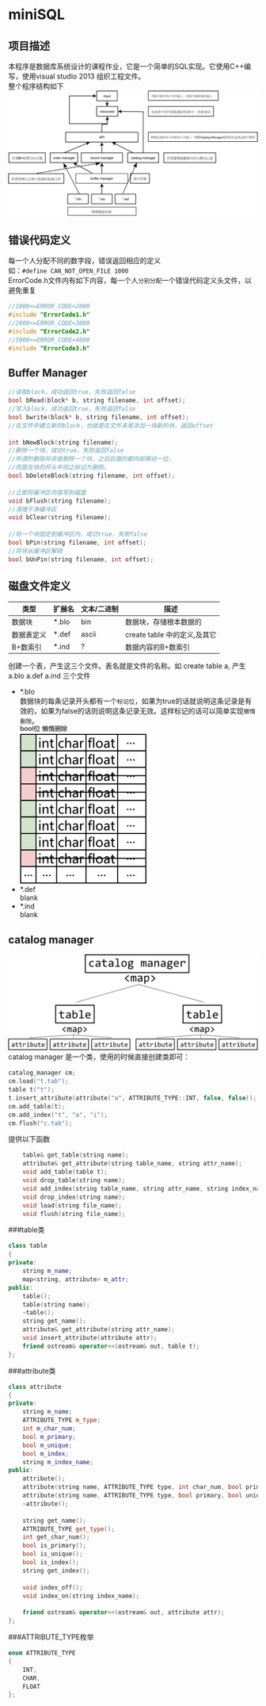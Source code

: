 miniSQL
====

项目描述
----
本程序是数据库系统设计的课程作业，它是一个简单的SQL实现。它使用C++编写，使用visual studio 2013 组织工程文件。<br>
整个程序结构如下<br>
![](https://github.com/XiangTianxiao/miniSQL/raw/master/doc/img/structure.png)<br>

错误代码定义
----
每一个人分配不同的数字段，错误返回相应的定义<br>
如：`#define CAN_NOT_OPEN_FILE 1000`<br>
ErrorCode.h文件内有如下内容，每一个人`分别分配`一个错误代码定义头文件，以避免重复<br>
```cpp
//1000<=ERROR_CODE<2000
#include "ErrorCode1.h"
//2000<=ERROR_CODE<3000
#include "ErrorCode2.h"
//3000<=ERROR_CODE<4000
#include "ErrorCode3.h"
```

Buffer Manager
----
```cpp
//读取block，成功返回true，失败返回false
bool bRead(block* b, string filename, int offset);
//写入block，成功返回true，失败返回false
bool bwrite(block* b, string filename, int offset);
//在文件中建立新的block，也就是在文件末尾添加一块新的块，返回offset

int bNewBlock(string filename);
//删除一个块，成功true，失败返回false
//所谓的删除并非是删除一个块，之后后面的都向前移动一位，
//而是在块的开头中将之标记为删除。
bool bDeleteBlock(string filename, int offset);

//立即将缓冲区内容写到磁盘
void bFlush(string filename);
//清理干净缓冲区
void bClear(string filename);

//将一个块固定到缓冲区内，成功true，失败false
bool bPin(string filename, int offset);
//将块从缓冲区解锁
bool bUnPin(string filename, int offset);
```

磁盘文件定义
----
类型 | 扩展名 | 文本/二进制 | 描述
---- | ------ | ----------- | ----
数据块 | *.blo | bin | 数据块，存储根本数据的
数据表定义 | *.def | ascii | create table 中的定义,及其它
B+数索引 | *.ind | ? | 数据内容的B+数索引

创建一个表，产生这三个文件。表名就是文件的名称。如 create table a, 产生 a.blo a.def a.ind 三个文件<br>

* *.blo<br>
数据块的每条记录开头都有一个`标记位`，如果为true的话就说明这条记录是有效的，如果为false的话则说明这条记录无效。这样标记的话可以简单实现`懒惰删除`。<br>
![](https://github.com/XiangTianxiao/miniSQL/raw/master/doc/img/block.png)<br>
* *.def<br>
blank
* *.ind<br>
blank

catalog manager
----
![](https://github.com/XiangTianxiao/miniSQL/blob/master/doc/img/catalog_manager.png)<br>
catalog manager 是一个类，使用的时候直接创建类即可：<br>
```cpp
catalog_manager cm;
cm.load("t.tab");
table t("t");
t.insert_attribute(attribute("a", ATTRIBUTE_TYPE::INT, false, false));
cm.add_table(t);
cm.add_index("t", "a", "i");
cm.flush("c.tab");
```

提供以下函数<br>
```cpp
	table& get_table(string name);
	attribute& get_attribute(string table_name, string attr_name);
	void add_table(table t);
	void drop_table(string name);
	void add_index(string table_name, string attr_name, string index_name);
	void drop_index(string name);
	void load(string file_name);
	void flush(string file_name);
```
###table类
```cpp
class table
{
private:
	string m_name;
	map<string, attribute> m_attr;
public:
	table();
	table(string name);
	~table();
	string get_name();
	attribute& get_attribute(string attr_name);
	void insert_attribute(attribute attr);
	friend ostream& operator<<(ostream& out, table t);
};
```
###attribute类
```cpp
class attribute
{
private:
	string m_name;
	ATTRIBUTE_TYPE m_type;
	int m_char_num;
	bool m_primary;
	bool m_unique;
	bool m_index;
	string m_index_name;
public:
	attribute();
	attribute(string name, ATTRIBUTE_TYPE type, int char_num, bool primary, bool unique);
	attribute(string name, ATTRIBUTE_TYPE type, bool primary, bool unique);
	~attribute();

	string get_name();
	ATTRIBUTE_TYPE get_type();
	int get_char_num();
	bool is_primary();
	bool is_unique();
	bool is_index();
	string get_index();

	void index_off();
	void index_on(string index_name);

	friend ostream& operator<<(ostream& out, attribute attr);
};
```
###ATTRIBUTE_TYPE枚举
```cpp
enum ATTRIBUTE_TYPE
{
	INT,
	CHAR,
	FLOAT
};
```
